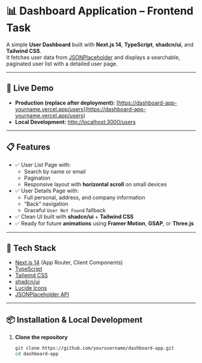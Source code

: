 # 📊 Dashboard Application – Frontend Task

A simple **User Dashboard** built with **Next.js 14**, **TypeScript**, **shadcn/ui**, and **Tailwind CSS**.  
It fetches user data from [JSONPlaceholder](https://jsonplaceholder.typicode.com/) and displays a searchable, paginated user list with a detailed user page.

---

## 🚀 Live Demo

- **Production (replace after deployment):** [https://dashboard-app-yourname.vercel.app/users](https://dashboard-app-yourname.vercel.app/users)  
- **Local Development:** [http://localhost:3000/users](http://localhost:3000/users)

---

## 📋 Features

- ✅ User List Page with:
  - Search by name or email  
  - Pagination  
  - Responsive layout with **horizontal scroll** on small devices  
- ✅ User Details Page with:
  - Full personal, address, and company information  
  - “Back” navigation  
  - Graceful `User Not Found` fallback  
- ✅ Clean UI built with **shadcn/ui** + **Tailwind CSS**
- ✅ Ready for future **animations** using **Framer Motion**, **GSAP**, or **Three.js**

---

## 🧩 Tech Stack

- [Next.js 14](https://nextjs.org/) (App Router, Client Components)
- [TypeScript](https://www.typescriptlang.org/)
- [Tailwind CSS](https://tailwindcss.com/)
- [shadcn/ui](https://ui.shadcn.com/)
- [Lucide Icons](https://lucide.dev/)
- [JSONPlaceholder API](https://jsonplaceholder.typicode.com/)

---

## 📦 Installation & Local Development

1. **Clone the repository**
   ```bash
   git clone https://github.com/yourusername/dashboard-app.git
   cd dashboard-app

